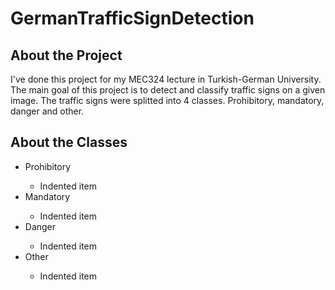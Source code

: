 # GermanTrafficSignDetection

## About the Project

I've done this project for my MEC324 lecture in Turkish-German University. The main goal of this project is to detect and classify traffic signs on a given image. The traffic signs were splitted into 4 classes. Prohibitory, mandatory, danger and other.

## About the Classes

<ul>
  <li>Prohibitory</li>
      <ul>
        <li>Indented item</li>
    </ul>
  <li>Mandatory</li>
      <ul>
        <li>Indented item</li>
    </ul>
  <li>Danger</li>
    <ul>
      <li>Indented item</li>
    </ul>
  <li>Other</li>
      <ul>
        <li>Indented item</li>
    </ul>
</ul> 
